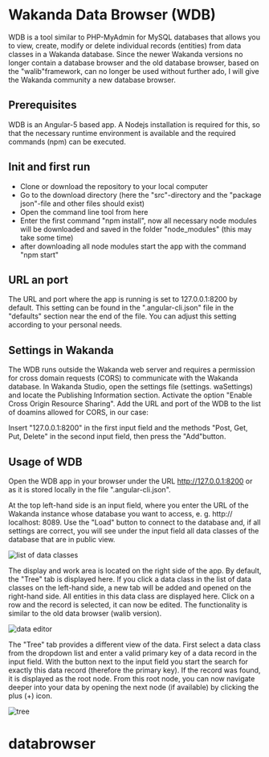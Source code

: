 # Wakanda Data Browser (WDB)

WDB is a tool similar to PHP-MyAdmin for MySQL databases that allows you to view, create, modify or delete individual records (entities) from data classes in a Wakanda database.
Since the newer Wakanda versions no longer contain a database browser and the old database browser, based on the "walib"framework, can no longer be used without further ado, I will give the Wakanda community a new database browser.

## Prerequisites
WDB is an Angular-5 based app. A Nodejs installation is required for this, so that the necessary runtime environment is available and the required commands (npm) can be executed.

## Init and first run

* Clone or download the repository to your local computer 
* Go to the download directory (here the "src"-directory and the "package json"-file and other files should exist)
* Open the command line tool from here
* Enter the first command "npm install", now all necessary node modules will be downloaded and saved in the folder "node_modules" (this may take some time)
* after downloading all node modules start the app with the command "npm start"

## URL an port
The URL and port where the app is running is set to 127.0.0.1:8200 by default. This setting can be found in the ".angular-cli.json" file in the "defaults" section near the end of the file. You can adjust this setting according to your personal needs.

## Settings in Wakanda
The WDB runs outside the Wakanda web server and requires a permission for cross domain requests (CORS) to communicate with the Wakanda database. In Wakanda Studio, open the settings file (settings. waSettings) and locate the Publishing Information section. Activate the option "Enable Cross Origin Resource Sharing". Add the URL and port of the WDB to the list of doamins allowed for CORS, in our case:

Insert "127.0.0.1:8200" in the first input field and the methods "Post, Get, Put, Delete" in the second input field, then press the "Add"button.

## Usage of WDB
Open the WDB app in your browser under the URL http://127.0.0.1:8200 or as it is stored locally in the file ".angular-cli.json".

At the top left-hand side is an input field, where you enter the URL of the Wakanda instance whose database you want to access, e. g. http:// localhost: 8089. Use the "Load" button to connect to the database and, if all settings are correct, you will see under the input field all data classes of the database that are in public view.

![list of data classes](https://user-images.githubusercontent.com/36931339/37166186-addb22bc-22fe-11e8-94df-f1046a646331.png)


The display and work area is located on the right side of the app. By default, the "Tree" tab is displayed here. If you click a data class in the list of data classes on the left-hand side, a new tab will be added and opened on the right-hand side. All entities in this data class are displayed here. Click on a row and the record is selected, it can now be edited. The functionality is similar to the old data browser (walib version).

![data editor](https://user-images.githubusercontent.com/36931339/37166270-e8b93d06-22fe-11e8-9282-ad5ec3d00ee6.png)

The "Tree" tab provides a different view of the data. First select a data class from the dropdown list and enter a valid primary key of a data record in the input field. With the button next to the input field you start the search for exactly this data record (therefore the primary key). If the record was found, it is displayed as the root node. From this root node, you can now navigate deeper into your data by opening the next node (if available) by clicking the plus (+) icon.

![tree](https://user-images.githubusercontent.com/36931339/37165927-108ff208-22fe-11e8-9117-41845094e488.png)
# databrowser
